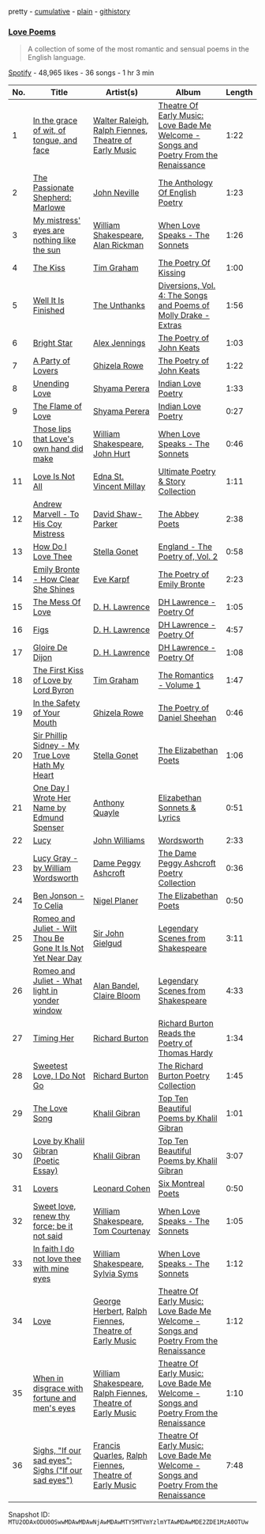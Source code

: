 pretty - [cumulative](/playlists/cumulative/37i9dQZF1DXe8ssiX0naPV.md) - [plain](/playlists/plain/37i9dQZF1DXe8ssiX0naPV) - [githistory](https://github.githistory.xyz/mackorone/spotify-playlist-archive/blob/main/playlists/plain/37i9dQZF1DXe8ssiX0naPV)

### [Love Poems](https://open.spotify.com/playlist/37i9dQZF1DXe8ssiX0naPV)

> A collection of some of the most romantic and sensual poems in the English language.

[Spotify](https://open.spotify.com/user/spotify) - 48,965 likes - 36 songs - 1 hr 3 min

| No. | Title | Artist(s) | Album | Length |
|---|---|---|---|---|
| 1 | [In the grace of wit, of tongue, and face](https://open.spotify.com/track/3SBnnij73Nu7RS7l6i94pj) | [Walter Raleigh](https://open.spotify.com/artist/4bhdxv3FEWiwfrm1heNZfz), [Ralph Fiennes](https://open.spotify.com/artist/3pZ60MK5NPuXtBVJx1OkbN), [Theatre of Early Music](https://open.spotify.com/artist/6DygtRG7ud7yoUK2vvQq7m) | [Theatre Of Early Music: Love Bade Me Welcome \- Songs and Poetry From the Renaissance](https://open.spotify.com/album/4uEtJuhfmSgbKkmDGA4Ri5) | 1:22 |
| 2 | [The Passionate Shepherd: Marlowe](https://open.spotify.com/track/2ozSEGbPaQOT5voE4AB47F) | [John Neville](https://open.spotify.com/artist/0wkgftJympgtHQcvmXmKuu) | [The Anthology Of English Poetry](https://open.spotify.com/album/4O8dab7TQTLAZxaXOgLmSE) | 1:23 |
| 3 | [My mistress' eyes are nothing like the sun](https://open.spotify.com/track/1CUd9x2T7qD7vgQqbh1zxY) | [William Shakespeare](https://open.spotify.com/artist/0xZ9fVp0OnYjYPeX9Z3c8x), [Alan Rickman](https://open.spotify.com/artist/58HQ1Pad1k4hwlbAQ6uIc5) | [When Love Speaks \- The Sonnets](https://open.spotify.com/album/6rFEV2I2dniC138rzJkeMA) | 1:26 |
| 4 | [The Kiss](https://open.spotify.com/track/2woYOSxJSpJnVlrSMZEg5p) | [Tim Graham](https://open.spotify.com/artist/0JgGn5yedV9BExCmF51FHz) | [The Poetry Of Kissing](https://open.spotify.com/album/68A0U7DnXsUVnwYDvF6PUU) | 1:00 |
| 5 | [Well It Is Finished](https://open.spotify.com/track/4NRsdBbPysUBlPNzc4lsVf) | [The Unthanks](https://open.spotify.com/artist/1luY92PbdGWRyBRY1ZR7o1) | [Diversions, Vol\. 4: The Songs and Poems of Molly Drake \- Extras](https://open.spotify.com/album/2Q69Zt8V02nzWNTtmx3jCz) | 1:56 |
| 6 | [Bright Star](https://open.spotify.com/track/7CpHOPJRBoYOlfmCm4STji) | [Alex Jennings](https://open.spotify.com/artist/1OshoSqC5Jvptku49VModj) | [The Poetry of John Keats](https://open.spotify.com/album/4CJJ8mb7rucmWHWMxsOzW1) | 1:03 |
| 7 | [A Party of Lovers](https://open.spotify.com/track/5Yg1aNZyc2CcYkmlmgGBcb) | [Ghizela Rowe](https://open.spotify.com/artist/7CqQscIWxpvzFNI3TtaDHJ) | [The Poetry of John Keats](https://open.spotify.com/album/4CJJ8mb7rucmWHWMxsOzW1) | 1:22 |
| 8 | [Unending Love](https://open.spotify.com/track/0yofasdN9yhxqHdIhgBsm5) | [Shyama Perera](https://open.spotify.com/artist/4UM7E6AUomdwpjA3wjQMGB) | [Indian Love Poetry](https://open.spotify.com/album/0Osdw0j4sGWxkfoy2VKtYX) | 1:33 |
| 9 | [The Flame of Love](https://open.spotify.com/track/62gyUMfCJcxaIwPjbm7aY8) | [Shyama Perera](https://open.spotify.com/artist/4UM7E6AUomdwpjA3wjQMGB) | [Indian Love Poetry](https://open.spotify.com/album/0Osdw0j4sGWxkfoy2VKtYX) | 0:27 |
| 10 | [Those lips that Love's own hand did make](https://open.spotify.com/track/0aYFLhz6Ih5CWyqpF0LONr) | [William Shakespeare](https://open.spotify.com/artist/0xZ9fVp0OnYjYPeX9Z3c8x), [John Hurt](https://open.spotify.com/artist/499GmFl0ZE5JppELCiJLxX) | [When Love Speaks \- The Sonnets](https://open.spotify.com/album/6rFEV2I2dniC138rzJkeMA) | 0:46 |
| 11 | [Love Is Not All](https://open.spotify.com/track/4PzL7AmZ3bWLdbwNqEd84a) | [Edna St\. Vincent Millay](https://open.spotify.com/artist/0CDolB6auhvott1yKVqkRP) | [Ultimate Poetry & Story Collection](https://open.spotify.com/album/4PzG6lT4mtGlpdOfhquCyL) | 1:11 |
| 12 | [Andrew Marvell \- To His Coy Mistress](https://open.spotify.com/track/7HWHL6Qb1TyVGh6yNwgCIp) | [David Shaw\-Parker](https://open.spotify.com/artist/5ySoL6vYTXQwa3UlRROujv) | [The Abbey Poets](https://open.spotify.com/album/415A281SGX6dDdTdxm0Rgm) | 2:38 |
| 13 | [How Do I Love Thee](https://open.spotify.com/track/78sUHlHtBRrNP6G8JT0BK9) | [Stella Gonet](https://open.spotify.com/artist/7KnyOWWvNbl2kioNk0WdbI) | [England \- The Poetry of, Vol\. 2](https://open.spotify.com/album/6WMzBDW7qYtU88Tn8IjvIZ) | 0:58 |
| 14 | [Emily Bronte \- How Clear She Shines](https://open.spotify.com/track/5882q4ZYNj0y5tjnlZlv3w) | [Eve Karpf](https://open.spotify.com/artist/5qBGuyitasg6iGuo3MUpR7) | [The Poetry of Emily Bronte](https://open.spotify.com/album/47MUAfE2VvkCvXGekPyTDZ) | 2:23 |
| 15 | [The Mess Of Love](https://open.spotify.com/track/1UofjowP734cpORGPvPfgS) | [D\. H\. Lawrence](https://open.spotify.com/artist/1ESD4tXVynO0mC74bwJgr9) | [DH Lawrence \- Poetry Of](https://open.spotify.com/album/2tTuieQ1aZLZQuqsej8aOk) | 1:05 |
| 16 | [Figs](https://open.spotify.com/track/4z14NeR5eUvshLwXaVnPGX) | [D\. H\. Lawrence](https://open.spotify.com/artist/1ESD4tXVynO0mC74bwJgr9) | [DH Lawrence \- Poetry Of](https://open.spotify.com/album/2tTuieQ1aZLZQuqsej8aOk) | 4:57 |
| 17 | [Gloire De Dijon](https://open.spotify.com/track/3hvBxLzR10H0BhpXgBKbp6) | [D\. H\. Lawrence](https://open.spotify.com/artist/1ESD4tXVynO0mC74bwJgr9) | [DH Lawrence \- Poetry Of](https://open.spotify.com/album/2tTuieQ1aZLZQuqsej8aOk) | 1:08 |
| 18 | [The First Kiss of Love by Lord Byron](https://open.spotify.com/track/5RveuwMa6HI4rnVsTVp3GH) | [Tim Graham](https://open.spotify.com/artist/0JgGn5yedV9BExCmF51FHz) | [The Romantics \- Volume 1](https://open.spotify.com/album/3f5IEcFIuzMva4ixrPb9fI) | 1:47 |
| 19 | [In the Safety of Your Mouth](https://open.spotify.com/track/5qEz9pkpmIMdhxb6nvP0TY) | [Ghizela Rowe](https://open.spotify.com/artist/7CqQscIWxpvzFNI3TtaDHJ) | [The Poetry of Daniel Sheehan](https://open.spotify.com/album/1wYZvJp76rgi5kRalh40S4) | 0:46 |
| 20 | [Sir Phillip Sidney \- My True Love Hath My Heart](https://open.spotify.com/track/54MI9MOhsKUY6Ydb55YbIp) | [Stella Gonet](https://open.spotify.com/artist/7KnyOWWvNbl2kioNk0WdbI) | [The Elizabethan Poets](https://open.spotify.com/album/0MzXhUQtYbRQDCbuddmJmf) | 1:06 |
| 21 | [One Day I Wrote Her Name by Edmund Spenser](https://open.spotify.com/track/2NvfvKpjqHT11BzgihfxYn) | [Anthony Quayle](https://open.spotify.com/artist/2kUD5glTZ6j5f3VOAWCGlQ) | [Elizabethan Sonnets & Lyrics](https://open.spotify.com/album/6jorj5lFUACrPLzWbLlLi6) | 0:51 |
| 22 | [Lucy](https://open.spotify.com/track/1UkVmZvl32ggTlCa0mVjnE) | [John Williams](https://open.spotify.com/artist/5q4275hgJQNhdOZtMQhQp8) | [Wordsworth](https://open.spotify.com/album/1BMSyYe7KKsQl8rl2rjiah) | 2:33 |
| 23 | [Lucy Gray \- by William Wordsworth](https://open.spotify.com/track/5GA7XXdNjI1pYbFMCs5Amr) | [Dame Peggy Ashcroft](https://open.spotify.com/artist/0DXXnzqd77ccquEBXuJ566) | [The Dame Peggy Ashcroft Poetry Collection](https://open.spotify.com/album/1oJVRAus07OW50Mh3o1yFh) | 0:36 |
| 24 | [Ben Jonson \- To Celia](https://open.spotify.com/track/37nUZvQhWqYEUK76M5PsjJ) | [Nigel Planer](https://open.spotify.com/artist/1Zeao6Q1W0KKhnDwhZR9GN) | [The Elizabethan Poets](https://open.spotify.com/album/0MzXhUQtYbRQDCbuddmJmf) | 0:50 |
| 25 | [Romeo and Juliet \- Wilt Thou Be Gone It Is Not Yet Near Day](https://open.spotify.com/track/2HkmcVgL7BqfqWjNMMlwmv) | [Sir John Gielgud](https://open.spotify.com/artist/2Dp1WxxWn4zWdltT5OMrVC) | [Legendary Scenes from Shakespeare](https://open.spotify.com/album/2jHdGUBwpXrUBSXwMNrGS2) | 3:11 |
| 26 | [Romeo and Juliet \- What light in yonder window](https://open.spotify.com/track/387JaJJaOHh1oTjFKBBXG3) | [Alan Bandel](https://open.spotify.com/artist/3Es3XDPZEpDt8FRZP2GHbJ), [Claire Bloom](https://open.spotify.com/artist/2mERUhwebdNVm1xKyjAmQi) | [Legendary Scenes from Shakespeare](https://open.spotify.com/album/2jHdGUBwpXrUBSXwMNrGS2) | 4:33 |
| 27 | [Timing Her](https://open.spotify.com/track/4DrWVMaaMv2tAmPRYpIwCE) | [Richard Burton](https://open.spotify.com/artist/3axaLrA0gIANDLYAv9pC9P) | [Richard Burton Reads the Poetry of Thomas Hardy](https://open.spotify.com/album/26bTNrUN24NIhrSggk7a08) | 1:34 |
| 28 | [Sweetest Love, I Do Not Go](https://open.spotify.com/track/2BKdZga0IBz2ntCn7WqEPN) | [Richard Burton](https://open.spotify.com/artist/3axaLrA0gIANDLYAv9pC9P) | [The Richard Burton Poetry Collection](https://open.spotify.com/album/2lfoYCEWII1u4hFhE8NOHT) | 1:45 |
| 29 | [The Love Song](https://open.spotify.com/track/5XItE8USFl7lsocsiV3Fd4) | [Khalil Gibran](https://open.spotify.com/artist/20dZFt5ObQk5W8jRCuk0oW) | [Top Ten Beautiful Poems by Khalil Gibran](https://open.spotify.com/album/6XOxI8mX9LSw2rzjfAlPb5) | 1:01 |
| 30 | [Love by Khalil Gibran \(Poetic Essay\)](https://open.spotify.com/track/55HPOJXIBVYXaQH9eCXgom) | [Khalil Gibran](https://open.spotify.com/artist/20dZFt5ObQk5W8jRCuk0oW) | [Top Ten Beautiful Poems by Khalil Gibran](https://open.spotify.com/album/6XOxI8mX9LSw2rzjfAlPb5) | 3:07 |
| 31 | [Lovers](https://open.spotify.com/track/7Aax3Y9IPvLnTFFpzqmqyP) | [Leonard Cohen](https://open.spotify.com/artist/5l8VQNuIg0turYE1VtM9zV) | [Six Montreal Poets](https://open.spotify.com/album/606opH371qZfRrsX012kTd) | 0:50 |
| 32 | [Sweet love, renew thy force; be it not said](https://open.spotify.com/track/0nppGzM6BeCRj4JiNKmqBB) | [William Shakespeare](https://open.spotify.com/artist/0xZ9fVp0OnYjYPeX9Z3c8x), [Tom Courtenay](https://open.spotify.com/artist/0aWZGmGOsmwQYF8BSXnQmw) | [When Love Speaks \- The Sonnets](https://open.spotify.com/album/6rFEV2I2dniC138rzJkeMA) | 1:05 |
| 33 | [In faith I do not love thee with mine eyes](https://open.spotify.com/track/2IYMuSw52dafh4YLDVMSjQ) | [William Shakespeare](https://open.spotify.com/artist/0xZ9fVp0OnYjYPeX9Z3c8x), [Sylvia Syms](https://open.spotify.com/artist/3U3Pzj2ZtG3hOSd4iDaqsT) | [When Love Speaks \- The Sonnets](https://open.spotify.com/album/6rFEV2I2dniC138rzJkeMA) | 1:12 |
| 34 | [Love](https://open.spotify.com/track/3vfBy1WoJprkrs9TbKXPKd) | [George Herbert](https://open.spotify.com/artist/6cn6We2Z7CFZVhQ9QTiiCU), [Ralph Fiennes](https://open.spotify.com/artist/3pZ60MK5NPuXtBVJx1OkbN), [Theatre of Early Music](https://open.spotify.com/artist/6DygtRG7ud7yoUK2vvQq7m) | [Theatre Of Early Music: Love Bade Me Welcome \- Songs and Poetry From the Renaissance](https://open.spotify.com/album/4uEtJuhfmSgbKkmDGA4Ri5) | 1:12 |
| 35 | [When in disgrace with fortune and men's eyes](https://open.spotify.com/track/7GXeNZLYPKW3l01yzih9XD) | [William Shakespeare](https://open.spotify.com/artist/0xZ9fVp0OnYjYPeX9Z3c8x), [Ralph Fiennes](https://open.spotify.com/artist/3pZ60MK5NPuXtBVJx1OkbN), [Theatre of Early Music](https://open.spotify.com/artist/6DygtRG7ud7yoUK2vvQq7m) | [Theatre Of Early Music: Love Bade Me Welcome \- Songs and Poetry From the Renaissance](https://open.spotify.com/album/4uEtJuhfmSgbKkmDGA4Ri5) | 1:10 |
| 36 | [Sighs, "If our sad eyes": Sighs \("If our sad eyes"\)](https://open.spotify.com/track/7EX43zKR7C7c2qOeHCpjdl) | [Francis Quarles](https://open.spotify.com/artist/5wzEN8flzWNCDHEDrTDGS3), [Ralph Fiennes](https://open.spotify.com/artist/3pZ60MK5NPuXtBVJx1OkbN), [Theatre of Early Music](https://open.spotify.com/artist/6DygtRG7ud7yoUK2vvQq7m) | [Theatre Of Early Music: Love Bade Me Welcome \- Songs and Poetry From the Renaissance](https://open.spotify.com/album/4uEtJuhfmSgbKkmDGA4Ri5) | 7:48 |

Snapshot ID: `MTU2ODAxODU0OSwwMDAwMDAwNjAwMDAwMTY5MTVmYzlmYTAwMDAwMDE2ZDE1MzA0OTUw`